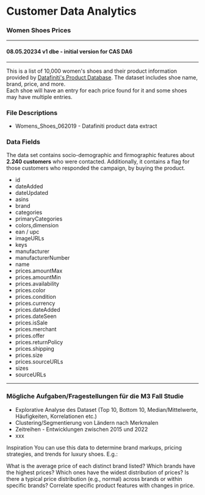 # Customer Data Analytics  
### Women Shoes Prices
---  
#### 08.05.20234 v1 dbe - initial version for CAS DA6
---  

This is a list of 10,000 women's shoes and their product information provided by [Datafiniti's Product Database](https://www.datafiniti.co/data/product-data#explore-use-cases).
The dataset includes shoe name, brand, price, and more.  
Each shoe will have an entry for each price found for it and some shoes may have multiple entries.


### File Descriptions  
+ Womens_Shoes_062019 - Datafiniti product data extract  



### Data Fields   
The data set contains socio-demographic and firmographic features about **2.240 customers** who were contacted. 
Additionally, it contains a flag for those customers who responded the campaign, by buying the product.   

+ id
+ dateAdded
+ dateUpdated
+ asins
+ brand
+ categories
+ primaryCategories
+ colors,dimension
+ ean / upc
+ imageURLs
+ keys
+ manufacturer
+ manufacturerNumber
+ name
+ prices.amountMax
+ prices.amountMin
+ prices.availability
+ prices.color
+ prices.condition
+ prices.currency
+ prices.dateAdded
+ prices.dateSeen
+ prices.isSale
+ prices.merchant
+ prices.offer
+ prices.returnPolicy
+ prices.shipping
+ prices.size
+ prices.sourceURLs
+ sizes
+ sourceURLs




---   
### Mögliche Aufgaben/Fragestellungen für die M3 Fall Studie    
+ Explorative Analyse des Dataset (Top 10, Bottom 10, Median/Mittelwerte, Häufigkeiten, Korrelationen etc.)
+ Clustering/Segmentierung von Ländern nach Merkmalen
+ Zeitreihen - Entwicklungen zwischen 2015 und 2022
+ xxx  

Inspiration
You can use this data to determine brand markups, pricing strategies, and trends for luxury shoes. E.g.:

What is the average price of each distinct brand listed?
Which brands have the highest prices?
Which ones have the widest distribution of prices?
Is there a typical price distribution (e.g., normal) across brands or within specific brands?
Correlate specific product features with changes in price.

